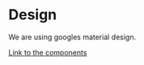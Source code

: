 # Design
We are using googles material design.

[Link to the components](https://material.io/components/)
